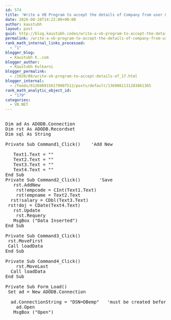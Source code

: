```yaml
---
id: 574
title: 'Write a VB Program to accept the details of Company from user & store those details in to the database. (Don’t use Standard controls) Company having fields ccode, cname, cadddress, cphno'
date: 2020-08-28T14:22:00+00:00
author: kaustubh
layout: post
guid: http://blog.kaustubh.codes/write-a-vb-program-to-accept-the-details-of-company-from-user-store-those-details-in-to-the-database-dont-use-standard-controls-company-having-fields-ccode-cname-cadddress-cphno/
permalink: /write-a-vb-program-to-accept-the-details-of-company-from-user-store-those-details-in-to-the-database-dont-use-standard-controls-company-having-fields-ccode-cname-cadddress-cphno/
rank_math_internal_links_processed:
  - "1"
blogger_blog:
  - Kaustubh K..com
blogger_author:
  - Kaustubh Kulkarni
blogger_permalink:
  - /2020/08/write-vb-program-to-accept-details-of_17.html
blogger_internal:
  - /feeds/8126989156179907512/posts/default/1369061131283861365
rank_math_analytic_object_id:
  - "179"
categories:
  - VB.NET
---
```

<pre><br />Dim ad As ADODB.Connection<br />Dim rst As ADODB.Recordset<br />Dim sql As String<br /><br />Private Sub Command1_Click()    'Add New <br /><br />	Text1.Text = ""<br />	Text2.Text = ""<br />	Text3.Text = ""<br />	Text4.Text = ""<br />End Sub<br />Private Sub Command2_Click()       'Save <br />	rst.AddNew<br />	rst!empcode = CInt(Text1.Text)<br />	rst!empname = Text2.Text<br />	rst!salary = CDbl(Text3.Text)<br />	rst!doj = CDate(Text4.Text)<br />	rst.Update<br />	rst.Requery<br />	MsgBox ("Data Inserted")<br />End Sub<br /><br />Private Sub Command3_Click()<br />	rst.MoveFirst<br />	Call loadData<br />End Sub<br /><br />Private Sub Command4_Click()<br />	rst.MoveLast<br />	Call loadData<br />End Sub<br /><br />Private Sub Form_Load()<br />	Set ad = New ADODB.Connection<br />	<br />	ad.ConnectionString = "DSN=DBemp"   'must be created before use from control panel<br />	ad.Open<br />	MsgBox ("Open")<br /><br /><br /><br /><br /><br /><br /><br /><br /></pre>